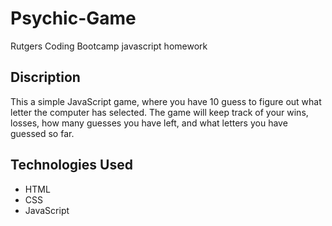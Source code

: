 # Psychic-Game
Rutgers Coding Bootcamp javascript homework

## Discription
This a simple JavaScript game, where you have 10 guess to figure out what letter the computer has selected. The game will keep track of your wins, losses, how many guesses you have left, and what letters you have guessed so far.

## Technologies Used
- HTML
- CSS
- JavaScript